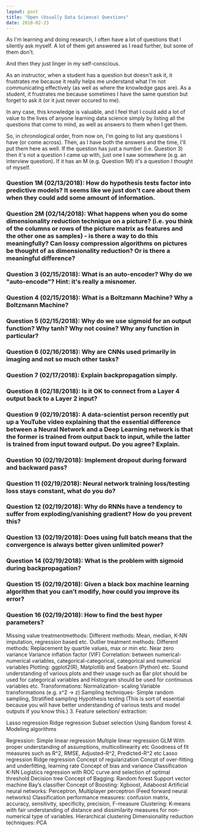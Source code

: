 ```yaml
---
layout: post
title: "Open (Usually Data Science) Questions"
date: 2018-02-23
---
```


As I'm learning and doing research, I often have a lot of questions that I silently ask myself. A lot of them get answered as I read further, but some of them don't.

And then they just linger in my self-conscious.

As an instructor, when a student has a question but doesn't ask it, it frustrates me because it really helps me understand what I'm not communicating effectively (as well as where the knowledge gaps are). As a student, it frustrates me because sometimes I have the same question but forget to ask it (or it just never occured to me).

In any case, this knowledge is valuable, and I feel that I could add a lot of value to the lives of anyone learning data science simply by listing all the questions that come to mind, as well as answers to them when I get them.

So, in chronological order, from now on, I'm going to list any questions I have (or come across). Then, as I have both the answers and the time, I'll put them here as well. If the question has just a number (i.e. Question 3) then it's not a question I came up with, just one I saw somewhere (e.g. an interview question). If it has an M (e.g. Question 1M) it's a question I thought of myself.

### Question 1M (02/13/2018): How do hypothesis tests factor into predictive models? It seems like we just don't care about them when they could add some amount of information.

### Question 2M (02/14/2018): What happens when you do some dimensionality reduction technique on a picture? (i.e. you think of the columns or rows of the picture matrix as features and the other one as samples) - is there a way to do this meaningfully? Can lossy compression algorithms on pictures be thought of as dimensionality reduction? Or is there a meaningful difference?

### Question 3 (02/15/2018): What is an auto-encoder? Why do we "auto-encode"? Hint: it's really a misnomer.

### Question 4 (02/15/2018): What is a Boltzmann Machine? Why a Boltzmann Machine?

### Question 5 (02/15/2018): Why do we use sigmoid for an output function? Why tanh? Why not cosine? Why any function in particular?

### Question 6 (02/16/2018): Why are CNNs used primarily in imaging and not so much other tasks?

### Question 7 (02/17/2018): Explain backpropagation simply.

### Question 8 (02/18/2018): Is it OK to connect from a Layer 4 output back to a Layer 2 input?

### Question 9 (02/19/2018): A data-scientist person recently put up a YouTube video explaining that the essential difference between a Neural Network and a Deep Learning network is that the former is trained from output back to input, while the latter is trained from input toward output. Do you agree? Explain.

### Question 10 (02/19/2018): Implement dropout during forward and backward pass?
### Question 11 (02/19/2018): Neural network training loss/testing loss stays constant, what do you do?
### Question 12 (02/19/2018): Why do RNNs have a tendency to suffer from exploding/vanishing gradient? How do you prevent this?
### Question 13 (02/19/2018): Does using full batch means that the convergence is always better given unlimited power?
### Question 14 (02/19/2018): What is the problem with sigmoid during backpropagation?
### Question 15 (02/19/2018): Given a black box machine learning algorithm that you can’t modify, how could you improve its error?
### Question 16 (02/19/2018): How to find the best hyper parameters?

Missing value treatmentmethods:
Different methods: Mean, median, K-NN imputation, regression based etc.
Outlier treatment methods:
Different methods: Replacement by quartile values, max or min etc.
Near zero variance
Variance inflation factor (VIF)
Correlation: between numerical-numerical variables, categorical-categorical, categorical and numerical variables
Plotting: ggplot2(R), Matplotlib and Seaborn (Python) etc. Sound understanding of various plots and their usage such as Bar plot should be used for categorical variables and Histogram should be used for continuous variables etc.
Transformations:
Normalization- scaling
Variable transformations (e.g. x^2 -> z)
Sampling techniques- Simple random sampling, Stratified sampling
Hypothesis testing (This is sort of essential because you will have better understanding of various tests and model outputs if you know this.)
3. Feature selection/ extraction:

Lasso regression
Ridge regression
Subset selection
Using Random forest
4. Modeling algorithms

Regression:
Simple linear regression
Multiple linear regression
GLM
With proper understanding of assumptions, multicollinearity etc
Goodness of fit measures such as R^2, RMSE, Adjusted-R^2, Predicted-R^2 etc
Lasso regression
Ridge regression
Concept of regularization
Concpt of over-fitting and underfitting, learning rate
Concept of bias and variance
Classification
K-NN
Logistics regression with ROC curve and selection of optimal threshold
Decision tree
Concept of Bagging: Random forest
Support vector machine
Bay’s classifier
Concept of Boosting: Xgboost, Adaboost
Artificial neural networks: Perceptron, Multiplayer perceptron (Feed forward neural networks)
Classification performance measures: confusion matrix, accuracy, sensitivity, specificity, precision, F-measure
Clustering:
K-means with fair understanding of distance and dissimilarity measures for non-numerical type of variables.
Hierarchical clustering
Dimensionality reduction techniques:
PCA